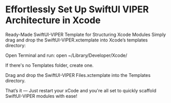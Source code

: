 # Effortlessly Set Up SwiftUI VIPER Architecture in Xcode 

Ready-Made SwiftUI-VIPER Template for Structuring Xcode Modules
Simply drag and drop the SwiftUI-VIPER.xctemplate into Xcode’s templates directory:

Open Terminal and run:
open ~/Library/Developer/Xcode/

If there's no Templates folder, create one.

Drag and drop the SwiftUI-VIPER Files.xctemplate into the Templates directory.

That’s it — Just restart your xCode and you're all set to quickly scaffold SwiftUI-VIPER modules with ease!

